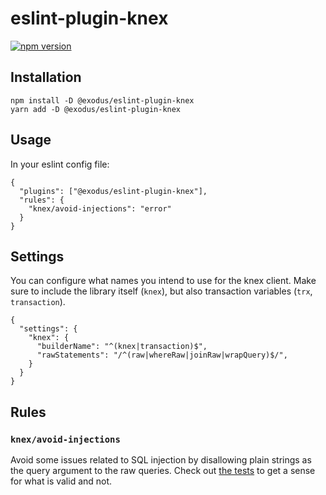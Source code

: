 # eslint-plugin-knex

[![npm version](https://badge.fury.io/js/eslint-plugin-knex.svg)](https://badge.fury.io/js/eslint-plugin-knex)

## Installation

```
npm install -D @exodus/eslint-plugin-knex
yarn add -D @exodus/eslint-plugin-knex
```

## Usage

In your eslint config file:

```
{
  "plugins": ["@exodus/eslint-plugin-knex"],
  "rules": {
    "knex/avoid-injections": "error"
  }
}
```

## Settings

You can configure what names you intend to use for the knex client. Make sure to
include the library itself (`knex`), but also transaction variables (`trx`,
`transaction`).

```
{
  "settings": {
    "knex": {
      "builderName": "^(knex|transaction)$",
      "rawStatements": "/^(raw|whereRaw|joinRaw|wrapQuery)$/",
    }
  }
}
```

## Rules

### `knex/avoid-injections`

Avoid some issues related to SQL injection by disallowing plain strings as the query argument to the raw queries. Check out [the tests](https://github.com/AntonNiklasson/eslint-plugin-knex/blob/master/rules/avoid-injections.test.js) to get a sense for what is valid and not.
